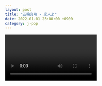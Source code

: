 ```yaml
---
layout: post
title: "五輪真弓 - 恋人よ"
date: 2022-01-01 23:00:00 +0900
category: j-pop
---
```


<div class="video-container">
    <video id="player" class="video-js vjs-default-skin vjs-big-play-centered" data-json="/public/json/j-pop/五輪真弓 - 恋人よ.json"></video>
</div>

```
```